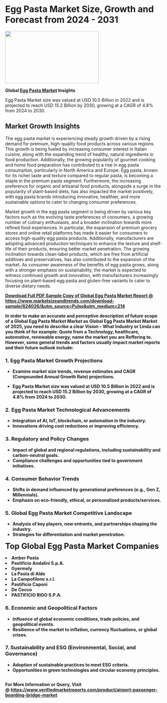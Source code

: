 <H1>Egg Pasta Market Size, Growth and Forecast from 2024 - 2031</H1><img class="aligncenter size-medium wp-image-584254" src="https://thirdeyenews.in/wp-content/uploads/2024/09/Global-Market-Research-300x168.jpeg" alt="" width="300" height="168" /><p><strong>Global&nbsp;<a href="https://www.marketsizeandtrends.com/download-sample/624026/&amp;utm_source=Pulse&amp;utm_medium=214">Egg Pasta Market</a> Insights</strong></p><p>Egg Pasta Market size was valued at USD 10.5 Billion in 2022 and is projected to reach USD 15.2 Billion by 2030, growing at a CAGR of 4.8% from 2024 to 2030.</p><p><h2>Market Growth Insights</h2> <p>The egg pasta market is experiencing steady growth driven by a rising demand for premium, high-quality food products across various regions. This growth is being fueled by increasing consumer interest in Italian cuisine, along with the expanding trend of healthy, natural ingredients in food production. Additionally, the growing popularity of gourmet cooking and home food preparation has contributed to a rise in egg pasta consumption, particularly in North America and Europe. Egg pasta, known for its richer taste and texture compared to regular pasta, is becoming a staple in the premium pasta segment. Furthermore, the increasing preference for organic and artisanal food products, alongside a surge in the popularity of plant-based diets, has also impacted the market positively, with egg pasta brands introducing innovative, healthier, and more sustainable options to cater to changing consumer preferences.</p> <p><strong><a href="#"></a></strong></p> <p>Market growth in the egg pasta segment is being driven by various key factors such as the evolving taste preferences of consumers, a growing number of culinary enthusiasts, and a broader inclination towards more refined food experiences. In particular, the expansion of premium grocery stores and online retail platforms has made it easier for consumers to access high-quality egg pasta products. Additionally, manufacturers are adopting advanced production techniques to enhance the texture and shelf-life of their products, ensuring better market penetration. The growing inclination towards clean-label products, which are free from artificial additives and preservatives, has also contributed to the expansion of the market. As consumer awareness of the benefits of egg pasta grows, along with a stronger emphasis on sustainability, the market is expected to witness continued growth and innovation, with manufacturers increasingly focusing on plant-based egg pasta and gluten-free variants to cater to diverse dietary needs.</p> <p><strong><a href="#"></p><p><span class=""><strong>Download Full PDF Sample Copy of Global Egg Pasta Market Report</strong> @ <a href="https://www.marketsizeandtrends.com/download-sample/624026/&amp;utm_source=Pulse&amp;utm_medium=214" target="_blank">https://www.marketsizeandtrends.com/download-sample/624026/&amp;utm_source=Pulse&amp;utm_medium=214</a></span></p><p>In order to make an accurate and perceptive description of future scope of a Global&nbsp;Egg Pasta Market Market as Global&nbsp;Egg Pasta Market Market of 2025, you need to describe a clear Vision &ndash; What Industry or Linda can you think of for example: Quote from a Technology, healthcare, automotive, renewable energy, name the market you are Reffering to. However, some general trends and factors usually impact market reports and their future outlook include:</p><h3>1.&nbsp;<strong>Egg Pasta Market Growth Projections</strong></h3><ul><li>Examine market size trends, revenue estimates and CAGR (Compounded Annual Growth Rate) projections.</li><li><p>Egg Pasta Market size was valued at USD 10.5 Billion in 2022 and is projected to reach USD 15.2 Billion by 2030, growing at a CAGR of 4.8% from 2024 to 2030.</p></li></ul><h3>2.&nbsp;<strong>Egg Pasta Market Technological Advancements</strong></h3><ul><li>Integration of AI, IoT, blockchain, or automation in the industry.</li><li>Innovations driving cost reductions or improving efficiency.</li></ul><h3>3.&nbsp;<strong>Regulatory and Policy Changes</strong></h3><ul><li>Impact of global and regional regulations, including sustainability and carbon-neutral goals.</li><li>Compliance challenges and opportunities tied to government initiatives.</li></ul><h3>4.&nbsp;<strong>Consumer Behavior Trends</strong></h3><ul><li>Shifts in demand influenced by generational preferences (e.g., Gen Z, Millennials).</li><li>Emphasis on eco-friendly, ethical, or personalized products/services.</li></ul><h3>5.&nbsp;<strong>Global Egg Pasta Market Competitive Landscape</strong></h3><ul><li>Analysis of key players, new entrants, and partnerships shaping the industry.</li><li>Strategies for differentiation and market penetration.</li></ul><p data-pm-slice="1 1 []"><span style="color: inherit; font-family: inherit; font-size: 25px;">Top Global Egg Pasta Market Companies</span></p><div class="" data-test-id=""><p><li>Amber Pasta</li><li> Pastificio Andalini S.p.A.</li><li> Gyermely</li><li> La Pasta di Aldo</li><li> La Campofilone s.r.l.</li><li> Pastificio Caponi</li><li> De Cecco</li><li> PASTIFICIO RIGO S.P.A.</li></p></div><h3>6.&nbsp;<strong>Economic and Geopolitical Factors</strong></h3><ul><li>Influence of global economic conditions, trade policies, and geopolitical events.</li><li>Resilience of the market to inflation, currency fluctuations, or global crises.</li></ul><h3>7.&nbsp;<strong>Sustainability and ESG (Environmental, Social, and Governance)</strong></h3><ul><li>Adoption of sustainable practices to meet ESG criteria.</li><li>Opportunities in green technologies and circular economy principles.</li></ul><h2><strong style="font-size: 14px;">For More Information or Query, Visit @&nbsp;</strong><a style="background-color: #ffffff; font-size: 14px;" href="https://www.marketsizeandtrends.com/report/egg-pasta-market/" target="_blank">https://www.verifiedmarketreports.com/product/airport-passenger-boarding-bridge-market</a></h2>
